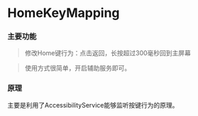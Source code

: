 # HomeKeyMapping

### 主要功能

> 修改Home键行为：点击返回，长按超过300毫秒回到主屏幕

> 使用方式很简单，开启辅助服务即可。


### 原理

主要是利用了AccessibilityService能够监听按键行为的原理。


